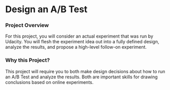 # Design an A/B Test

### Project Overview
For this project, you will consider an actual experiment that was run by Udacity. You will flesh the experiment idea out into a fully defined design, analyze the results, and propose a high-level follow-on experiment.

### Why this Project?
This project will require you to both make design decisions about how to run an A/B Test and analyze the results. Both are important skills for drawing conclusions based on online experiments.
